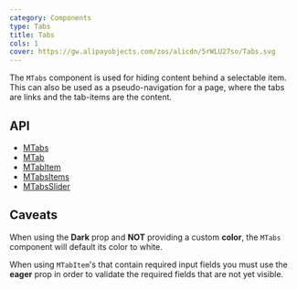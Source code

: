 ```yaml
---
category: Components
type: Tabs
title: Tabs
cols: 1
cover: https://gw.alipayobjects.com/zos/alicdn/5rWLU27so/Tabs.svg
---
```


The `MTabs` component is used for hiding content behind a selectable item. This can also be used as a pseudo-navigation
for a page, where the tabs are links and the tab-items are the content.

## API

- [MTabs](/api/MTabs)
- [MTab](/api/MTab)
- [MTabItem](/api/MTabItem)
- [MTabsItems](/api/MTabsItems)
- [MTabsSlider](/api/MTabsSlider)

## Caveats

<!--alert:warning--> 
When using the **Dark** prop and **NOT** providing a custom **color**, the `MTabs` component will default its color to white.
<!--alert:warning--> 

<!--alert:warning--> 
When using `MTabItem`'s that contain required input fields you must use the **eager** prop in order to validate the required fields that are not yet visible.
<!--alert:warning--> 